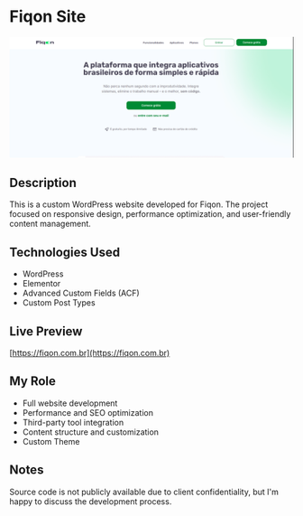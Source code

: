 # Fiqon Site

![Screenshot](screenshots/homepage.png)

## Description
This is a custom WordPress website developed for Fiqon. The project focused on responsive design, performance optimization, and user-friendly content management.

## Technologies Used
- WordPress
- Elementor
- Advanced Custom Fields (ACF)
- Custom Post Types

## Live Preview
[https://fiqon.com.br](https://fiqon.com.br)

## My Role
- Full website development
- Performance and SEO optimization
- Third-party tool integration
- Content structure and customization
- Custom Theme

## Notes
Source code is not publicly available due to client confidentiality, but I'm happy to discuss the development process.
